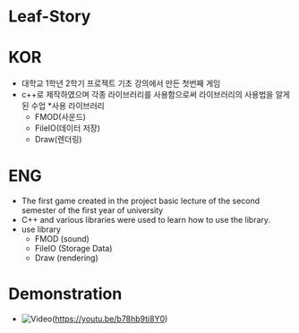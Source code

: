 # Leaf-Story

# KOR
  * 대학교 1학년 2학기 프로젝트 기초 강의에서 만든 첫번째 게임
  * c++로 제작하였으며 각종 라이브러리를 사용함으로써 라이브러리의 사용법을 알게된 수업
  *사용 라이브러리
    - FMOD(사운드)
    - FileIO(데이터 저장)
    - Draw(렌더링)

# ENG
  * The first game created in the project basic lecture of the second semester of the first year of university
  * C++ and various libraries were used to learn how to use the library.
  * use library
    - FMOD (sound)
    - FileIO (Storage Data)
    - Draw (rendering)
    
# Demonstration
 * ![Video](Link)(https://youtu.be/b78hb9ti8Y0)

